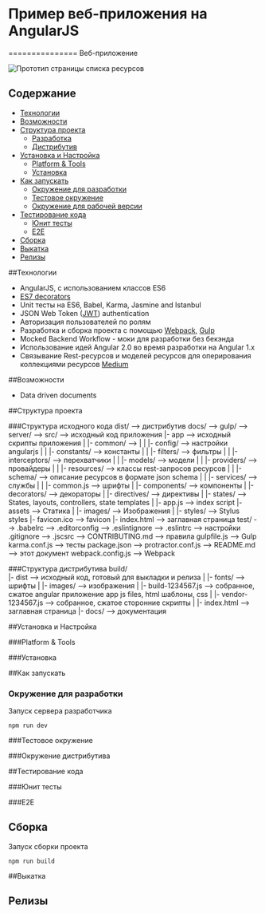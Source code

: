 # Пример веб-приложения на AngularJS
===============
Веб-приложение

![Прототип страницы списка ресурсов](./src/assets/images/prototypes/ResourceSearchFrom.jpg)

## Содержание
- [Технологии](#technologies)
- [Возможности](#features)
- [Структура проекта](#folder-structure)
    - [Разработка](#folder-structure-development)
    - [Дистрибутив](#folder-structure-production)
- [Установка и Настройка](#installation-and-configuration)
    - [Platform & Tools](#platform-and-tools)
    - [Установка](#installation)
- [Как запускать](#how-to-run)
    - [Окружение для разработки](#how-to-run-development) 
    - [Тестовое окружение](#how-to-run-test) 
    - [Окружение для рабочей версии](#how-to-run-production) 
- [Тестирование кода](#how-to-test)
    - [Юнит тесты](#how-to-test-unit) 
    - [E2E](#how-to-test-e2e) 
- [Сборка](#how-to-build)
- [Выкатка](#how-to-deploy)
- [Релизы](#how-to-release)

##<a name="technologies"></a>Технологии

* AngularJS, с использованием классов ES6
* [ES7 decorators](https://github.com/wycats/javascript-decorators)
* Unit тесты на ES6, Babel, Karma, Jasmine and Istanbul
* JSON Web Token ([JWT](http://jwt.io)) authentication
* Авторизация пользователей по ролям
* Разработка и сборка проекта с помощью [Webpack](https://webpack.github.io/), [Gulp](http://gulpjs.com/)
* Mocked Backend Workflow - моки для разработки без бекэнда
* Использование идей Angular 2.0 во время разработки на Angular 1.x
* Связывание Rest-ресурсов и моделей ресурсов для оперирования коллекциями ресурсов [Medium](https://medium.com/@tomastrajan/model-pattern-for-angular-js-67494389d6f#.bgm6vy7cr)

##<a name="features"></a>Возможности

* Data driven documents

##<a name="folder-structure"></a>Структура проекта

###<a name="folder-structure-development"></a>Структура исходного кода
    dist/                               --> дистрибутив
    docs/                               --> 
    gulp/                               --> 
    server/                             --> 
    src/                                --> исходный код приложения
      |- app                            --> исходный скрипты приложения
      |  |- common/                     --> 
      |  |  |- config/                  --> настройки angularjs
      |  |  |- constants/               --> константы
      |  |  |- filters/                 --> фильтры
      |  |  |- interceptors/            --> перехватчики
      |  |  |- models/                  --> модели
      |  |  |- providers/               --> провайдеры
      |  |  |- resources/               --> классы rest-запросов ресурсов
      |  |  |- schema/                  --> описание ресурсов в формате json schema
      |  |  |- services/                --> службы
      |  |  |- common.js                --> шрифты
      |  |- components/                 --> компоненты
      |  |- decorators/                 --> декораторы
      |  |- directives/                 --> директивы
      |  |- states/                     --> States, layouts, controllers, state templates
      |  |- app.js                      --> index script
      |- assets                         --> Статика
      |  |- images/                     --> Изображения
      |  |- styles/                     --> Stylus styles
      |- favicon.ico                    --> favicon
      |- index.html                     --> заглавная страница
    test/                               --> 
    .babelrc                            --> 
    .editorconfig                       --> 
    .eslintignore                       --> 
    .eslintrc                           --> настройки
    .gitignore                          --> 
    .jscsrc                             --> 
    CONTRIBUTING.md                     --> правила 
    gulpfile.js                         --> Gulp
    karma.conf.js                       --> тесты
    package.json                        --> 
    protractor.conf.js                  --> 
    README.md                           --> этот документ
    webpack.config.js                   --> Webpack

###<a name="folder-structure-production"></a>Структура дистрибутива
    build/               
      |- dist                       --> исходный код, готовый для выкладки и релиза
      |  |- fonts/                     --> шрифты
      |  |- images/                    --> изображения
      |  |- build-1234567.js           --> собранное, сжатое angular приложение  app js files, html шаблоны, css
      |  |- vendor-1234567.js           --> собранное, сжатое сторонние скрипты
      |  |- index.html                 --> заглавная страница
      |- docs/                      --> документация  

##<a name="installation-and-configuration"></a>Установка и Настройка

###<a name="platform-and-tools"></a>Platform & Tools

###<a name="installation"></a>Установка
    
##<a name="how-to-run"></a>Как запускать

### <a name="how-to-run-development"></a>Окружение для разработки

Запуск сервера разработчика
```
npm run dev
```

###<a name="how-to-run-test"></a>Тестовое окружение

###<a name="how-to-run-production"></a>Окружение дистрибутива
    
##<a name="how-to-test"></a>Тестирование кода

###<a name="how-to-test-unit"></a>Юнит тесты 

###<a name="how-to-test-e2e"></a>E2E

## <a name="how-to-build"></a>Сборка

Запуск сборки проекта
```
npm run build  
```

##<a name="how-to-deploy"></a>Выкатка

## <a name="how-to-release"></a>Релизы
